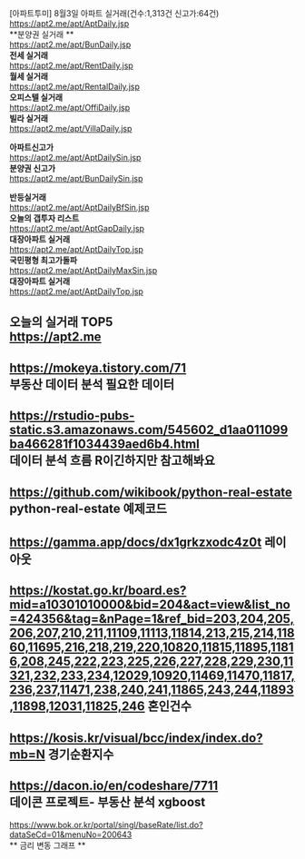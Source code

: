 [아파트투미] 8월3일 아파트 실거래(건수:1,313건 신고가:64건) <br>
https://apt2.me/apt/AptDaily.jsp <br>
**분양권 실거래 **<br>
https://apt2.me/apt/BunDaily.jsp <br>
**전세 실거래** <br>
https://apt2.me/apt/RentDaily.jsp <br>
**월세 실거래** <br>
https://apt2.me/apt/RentalDaily.jsp <br>
**오피스텔 실거래** <br>
https://apt2.me/apt/OffiDaily.jsp <br>
**빌라 실거래** <br>
https://apt2.me/apt/VillaDaily.jsp <br>

**아파트신고가** <br>
https://apt2.me/apt/AptDailySin.jsp <br> 
**분양권 신고가** <br> 
https://apt2.me/apt/BunDailySin.jsp <br>

**반등실거래** <br>
https://apt2.me/apt/AptDailyBfSin.jsp <br>
**오늘의 갭투자 리스트** <br>
https://apt2.me/apt/AptGapDaily.jsp <br>
**대장아파트 실거래** <br>
https://apt2.me/apt/AptDailyTop.jsp <br>
**국민평형 최고가돌파** <br>
https://apt2.me/apt/AptDailyMaxSin.jsp <br>
**대장아파트 실거래** <br>
https://apt2.me/apt/AptDailyTop.jsp <br>

오늘의 실거래 TOP5 <br>
https://apt2.me
---
https://mokeya.tistory.com/71  <br>
**부동산 데이터 분석 필요한 데이터**  <br>
--- 
https://rstudio-pubs-static.s3.amazonaws.com/545602_d1aa011099ba466281f1034439aed6b4.html <br>
**데이터 분석 흐름** R이긴하지만 참고해봐요 <br>
---
https://github.com/wikibook/python-real-estate  <br>
**python-real-estate 예제코드** <br>
---
https://gamma.app/docs/dx1grkzxodc4z0t **레이아웃**
--- 
https://kostat.go.kr/board.es?mid=a10301010000&bid=204&act=view&list_no=424356&tag=&nPage=1&ref_bid=203,204,205,206,207,210,211,11109,11113,11814,213,215,214,11860,11695,216,218,219,220,10820,11815,11895,11816,208,245,222,223,225,226,227,228,229,230,11321,232,233,234,12029,10920,11469,11470,11817,236,237,11471,238,240,241,11865,243,244,11893,11898,12031,11825,246
**혼인건수** <br>
---
https://kosis.kr/visual/bcc/index/index.do?mb=N
**경기순환지수**
---
https://dacon.io/en/codeshare/7711  <br>
**데이콘 프로젝트- 부동산 분석 xgboost**   <br>
-------
https://www.bok.or.kr/portal/singl/baseRate/list.do?dataSeCd=01&menuNo=200643 <br>
** 금리 변동 그래프 **
